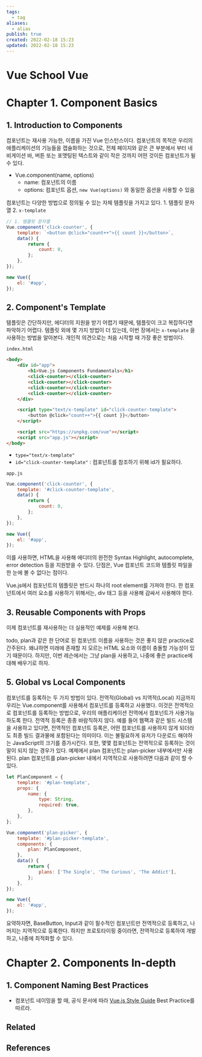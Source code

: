 ```yaml
---
tags:
  - tag
aliases:
  - alias
publish: true
created: 2022-02-18 15:23
updated: 2022-02-18 15:23
---
```


# Vue School Vue

# Chapter 1. Component Basics

## 1. Introduction to Components

컴포넌트는 재사용 가능한, 이름을 가진 Vue 인스턴스이다.
컴포넌트의 목적은 우리의 애플리케이션의 기능들을 캡슐화하는 것으로, 전체 페이지와 같은 큰 부분에서 부터 네비게이션 바, 버튼 또는 포맷팅된 텍스트와 같이 작은 것까지 어떤 것이든 컴포넌트가 될 수 있다.

- Vue.component(name, options)
  - name: 컴포넌트의 이름
  - options: 컴포넌트 옵션, `new Vue(options)` 와 동일한 옵션을 사용할 수 있음

컴포넌트는 다양한 방법으로 정의될 수 있는 자체 템플릿을 가지고 있다. 1. 템플릿 문자열 2. `x-template`

```js
// 1. 템플릿 문자열
Vue.component('click-counter', {
	template: `<button @click="count++">{{ count }}</button>`,
	data() {
		return {
			count: 0,
		};
	},
});

new Vue({
	el: '#app',
});
```

## 2. Component's Template

템플릿은 간단하지만, 에디터의 지원을 받기 어렵기 때문에, 템플릿이 크고 복잡하다면 파악하기 어렵다.
템플릿 외에 몇 가지 방법이 더 있는데, 이번 장에서는 `x-template` 을 사용하는 방법을 알아본다. 개인적 의견으로는 처음 시작할 때 가장 좋은 방법이다.

`index.html`

```html
<body>
	<div id="app">
		<h1>Vue.js Components Fundamentals</h1>
		<click-counter></click-counter>
		<click-counter></click-counter>
		<click-counter></click-counter>
		<click-counter></click-counter>
	</div>

	<script type="text/x-template" id="click-counter-template">
		<button @click="count++">{{ count }}</button>
	</script>

	<script src="https://unpkg.com/vue"></script>
	<script src="app.js"></script>
</body>
```

- `type="text/x-template"`
- `id="click-counter-template"` : 컴포넌트를 참조하기 위해 id가 필요하다.

`app.js`

```js
Vue.component('click-counter', {
	template: '#click-counter-template',
	data() {
		return {
			count: 0,
		};
	},
});

new Vue({
	el: '#app',
});
```

이를 사용하면, HTML을 사용해 에디터의 완전한 Syntax Highlight, autocomplete, error detection 등을 지원받을 수 있다.
단점은, Vue 컴포넌트 코드와 템플릿 파일을 한 눈에 볼 수 없다는 점이다.

Vue.js에서 컴포넌트의 템플릿은 반드시 하나의 root element를 가져야 한다.
한 컴포넌트에서 여러 요소를 사용하기 위해서는, div 태그 등을 사용해 감싸서 사용해야 한다.

## 3. Reusable Components with Props

이제 컴포넌트를 재사용하는 더 실용적인 예제를 사용해 본다.

todo, plan과 같은 한 단어로 된 컴포넌트 이름을 사용하는 것은 좋지 않은 practice로 간주된다. 왜냐하면 미래에 존재할 지 모르는 HTML 요소와 이름이 충돌할 가능성이 있기 때문이다.
하지만, 이번 레슨에서는 그냥 plan을 사용하고, 나중에 좋은 practice에 대해 배우기로 하자.

## 5. Global vs Local Components

컴포넌트를 등록하는 두 가지 방법이 있다. 전역적(Global) vs 지역적(Local)
지금까지 우리는 Vue.component를 사용해서 컴포넌트를 등록하고 사용했다.
이것은 전역적으로 컴포넌트를 등록하는 방법으로, 우리의 애플리케이션 전역에서 컴포넌트가 사용가능하도록 한다.
전역적 등록은 종종 바람직하지 않다. 예를 들어 웹팩과 같은 빌드 시스템을 사용하고 있다면, 전역적인 컴포넌트 등록은, 어떤 컴포넌트를 사용하지 않게 되더라도 최종 빌드 결과물에 포함된다는 의미이다.
이는 불필요하게 유저가 다운로드 해야하는 JavaScript의 크기를 증가시킨다.
또한, 몇몇 컴포넌트는 전역적으로 등록하는 것이 말이 되지 않는 경우가 있다. 예제에서 plan 컴포넌트는 plan-picker 내부에서만 사용된다.
plan 컴포넌트를 plan-picker 내에서 지역적으로 사용하려면 다음과 같이 할 수 있다.

```js
let PlanComponent = {
	template: '#plan-template',
	props: {
		name: {
			type: String,
			required: true,
		},
	},
};

Vue.component('plan-picker', {
	template: '#plan-picker-template',
	components: {
		plan: PlanComponent,
	},
	data() {
		return {
			plans: ['The Single', 'The Curious', 'The Addict'],
		};
	},
});

new Vue({
	el: '#app',
});
```

요약하자면, BaseButton, Input과 같이 필수적인 컴포넌트만 전역적으로 등록하고, 나머지는 지역적으로 등록한다. 하지만 프로토타이핑 중이라면, 전역적으로 등록하여 개발하고, 나중에 최적화할 수 있다.

# Chapter 2. Components In-depth

## 1. Component Naming Best Practices

- 컴포넌트 네이밍을 할 때, 공식 문서에 따라 [Vue.js Style Guide](https://vuejs.org/v2/style-guide/) Best Practice를 따르라.

## Related

## References
